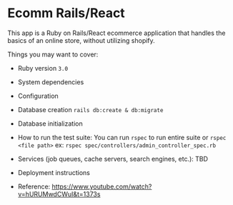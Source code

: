 # Ecomm Rails/React

This app is a Ruby on Rails/React ecommerce application that handles the basics of an online store, without utilizing shopify.

Things you may want to cover:

* Ruby version `3.0`

* System dependencies

* Configuration

* Database creation `rails db:create & db:migrate`

* Database initialization

* How to run the test suite: You can run `rspec` to run entire suite or `rspec <file path>` ex: `rspec spec/controllers/admin_controller_spec.rb`

* Services (job queues, cache servers, search engines, etc.): TBD

* Deployment instructions

* Reference: https://www.youtube.com/watch?v=hURUMwdCWuI&t=1373s
